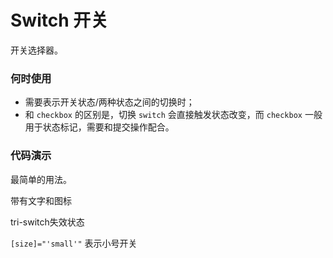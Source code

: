 
# Switch 开关
开关选择器。
### 何时使用

- 需要表示开关状态/两种状态之间的切换时；
- 和  `checkbox` 的区别是，切换  `switch`  会直接触发状态改变，而  `checkbox`  一般用于状态标记，需要和提交操作配合。


### 代码演示

最简单的用法。
<!-- example(switch:switch-basic-example) -->
带有文字和图标
<!-- deprecated-example(switch:switch:switch-text) -->
tri-switch失效状态
<!-- deprecated-example(switch:switch:switch-disabled) -->
`[size]="'small'"` 表示小号开关
<!-- deprecated-example(switch:switch:switch-size) -->